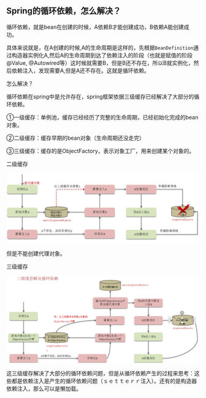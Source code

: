 ## Spring的循环依赖，怎么解决？

循环依赖，就是bean在创建的时候，A依赖B才能创建成功，B依赖A能创建成功。

具体来说就是，在A创建的时候,A的生命周期是这样的，先根据`BeanDefinition`通过构造器实例化A,然后A的生命周期到达了依赖注入的阶段（也就是赋值的阶段 @Value, @Autowired等）这时候就需要B，但是B还不存在，所以B就实例化，然后依赖注入，发现需要A,但是A还不存在。这就是循环依赖。

怎么解决？

循环依赖在spring中是允许存在，spring框架依据三级缓存已经解决了大部分的循环依赖。

①一级缓存：单例池，缓存已经经历了完整的生命周期，已经初始化完成的bean对象。

②二级缓存：缓存早期的bean对象（生命周期还没走完）

③三级缓存：缓存的是ObjectFactory，表示对象工厂，用来创建某个对象的。

二级缓存

![image-20241015150606918](images/Spring的循环依赖.assets/image-20241015150606918.png)

但是不能创建代理对象。

三级缓存

![image-20241015150745257](images/Spring的循环依赖.assets/image-20241015150745257.png)

这三级缓存解决了大部分的循环依赖问题，但是从循环依赖产生的过程来思考：这些都是依赖注入是产生的循环依赖问题（ｓｅｔｔｅｒｒ注入）。还有的是构造器依赖注入，那么可以是懒加载。





